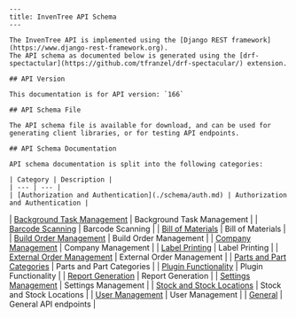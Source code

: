 
    ---
    title: InvenTree API Schema
    ---

    The InvenTree API is implemented using the [Django REST framework](https://www.django-rest-framework.org).
    The API schema as documented below is generated using the [drf-spectactular](https://github.com/tfranzel/drf-spectacular/) extension.

    ## API Version

    This documentation is for API version: `166`

    ## API Schema File

    The API schema file is available for download, and can be used for generating client libraries, or for testing API endpoints.

    ## API Schema Documentation

    API schema documentation is split into the following categories:

    | Category | Description |
    | --- | --- |
    | [Authorization and Authentication](./schema/auth.md) | Authorization and Authentication |
| [Background Task Management](./schema/background-task.md) | Background Task Management |
| [Barcode Scanning](./schema/barcode.md) | Barcode Scanning |
| [Bill of Materials](./schema/bom.md) | Bill of Materials |
| [Build Order Management](./schema/build.md) | Build Order Management |
| [Company Management](./schema/company.md) | Company Management |
| [Label Printing](./schema/label.md) | Label Printing |
| [External Order Management](./schema/order.md) | External Order Management |
| [Parts and Part Categories](./schema/part.md) | Parts and Part Categories |
| [Plugin Functionality](./schema/plugins.md) | Plugin Functionality |
| [Report Generation](./schema/report.md) | Report Generation |
| [Settings Management](./schema/settings.md) | Settings Management |
| [Stock and Stock Locations](./schema/stock.md) | Stock and Stock Locations |
| [User Management](./schema/user.md) | User Management |
| [General](./schema/general.md) | General API endpoints |
